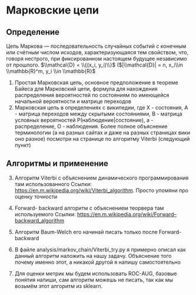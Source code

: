 # Марковские цепи
## Определение

Цепь Маркова — последовательность случайных событий с конечным или счётным числом исходов, характеризующаяся тем свойством, что, говоря нестрого, при фиксированном настоящем будущее независимо от прошлого. $\\mathcal{D} = \\{(x_i, y_i)\\}$ ($|\\mathcal{D}| = n, x_i\\in \\mathbb{R}^m, y_i \\in \\mathbb{R}$


1. Простая Марковская цепь, основное предположение в теореме Байеса для Марковский цепи, формула для нахождения распределения вероятностей по состояниям по имеющейся начальной вероятности и матрице переходов
2. Марковская цепь в определениях с википедии, где X - состояния, A - матрица переходов между скрытыми состояниями, B - матрица условных вероятностей P(наблюдение|состояние), а - распределение, O - наблюдения. Более полное объяснение терминологии (а на разных сайтах и даже на разных страницах вики оно разное) посмотри на странице по алгоритму Viterbi (следующий пункт) 
## Алгоритмы и применение

3. Алгоритм Viterbi с объяснением динамического программирования там использованного
Ссылки: https://en.m.wikipedia.org/wiki/Viterbi_algorithm. Просто упомяни про оценку точности 
4. Forward- backward алгоритм с объяснением теорвера там используемого
Ссылки: https://en.m.wikipedia.org/wiki/Forward–backward_algorithm
5. Алгоритм Baum-Welch его начинай писать только после Forward- backward

6. В файле analysis/markov_chain/Viterbi_try.py я примерно описал как данный алгоритм наложить на нашу задачу. Объяснение того почему именно этот, а никакой другой я напишу самостоятельно 
7. Для оценки метрик мы будем использовать ROC-AUG, базовые понятия напиши, сам алгоритм можешь не писать, так как мы возьмём этот алгоритм из sklearn.
